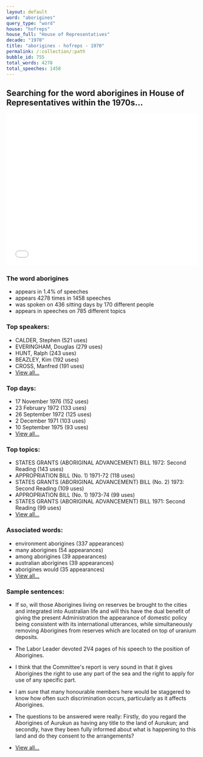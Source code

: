 ```yaml
---
layout: default
word: "aborigines"
query_type: "word"
house: "hofreps"
house_full: "House of Representatives"
decade: "1970"
title: "aborigines - hofreps - 1970"
permalink: /:collection/:path
bubble_id: 755
total_words: 4278
total_speeches: 1458
---
```



## Searching for the word **aborigines** in House of Representatives within the 1970s...

<iframe width="100%" height="400" frameborder="0" scrolling="no" src="//plot.ly/~wragge/755.embed"></iframe>

### The word **aborigines**

* appears in 1.4% of speeches
* appears 4278 times in 1458 speeches
* was spoken on 436 sitting days by 170 different people
* appears in speeches on 785 different topics

### Top speakers:

* CALDER, Stephen (521 uses)
* EVERINGHAM, Douglas (279 uses)
* HUNT, Ralph (243 uses)
* BEAZLEY, Kim (192 uses)
* CROSS, Manfred (191 uses)
* [View all...](speakers/)


### Top days:

* 17 November 1976 (152 uses)
* 23 February 1972 (133 uses)
* 26 September 1972 (125 uses)
* 2 December 1971 (103 uses)
* 10 September 1975 (93 uses)
* [View all...](days/)


### Top topics:

* STATES GRANTS (ABORIGINAL ADVANCEMENT) BILL 1972: Second Reading (143 uses)
* APPROPRIATION BILL (No. 1) 1971-72 (118 uses)
* STATES GRANTS (ABORIGINAL ADVANCEMENT) BILL (No. 2) 1973: Second Reading (109 uses)
* APPROPRIATION BILL (No. 1) 1973-74 (99 uses)
* STATES GRANTS (ABORIGINAL ADVANCEMENT) BILL 1971: Second Reading (99 uses)
* [View all...](topics/)


### Associated words:

* environment aborigines (337 appearances)
* many aborigines (54 appearances)
* among aborigines (39 appearances)
* australian aborigines (39 appearances)
* aborigines would (35 appearances)
* [View all...](collocations/)


### Sample sentences:

* If so, will those <span class="highlight">Aborigines</span> living on reserves be brought to the cities and integrated into Australian life and will this have the dual benefit of giving the present Administration the appearance of domestic policy being consistent with its international utterances, while simultaneously removing <span class="highlight">Aborigines</span> from reserves which are located on top of uranium deposits.

* The Labor Leader devoted 2V4 pages of his speech to the position of <span class="highlight">Aborigines</span>.

* I think that the Committee's report is very sound in that it gives <span class="highlight">Aborigines</span> the right to use any part of the sea and the right to apply for use of any specific part.

* I am sure that many honourable members here would be staggered to know how often such discrimination occurs, particularly as it affects <span class="highlight">Aborigines</span>.

* The questions to be answered were really: Firstly, do you regard the <span class="highlight">Aborigines</span> of Aurukun as having any title to the land of Aurukun; and secondly, have they been fully informed about what is happening to this land and do they consent to the arrangements?

* [View all...](contexts/)

